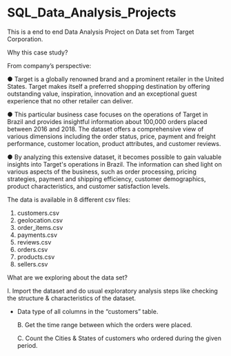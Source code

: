# SQL_Data_Analysis_Projects
This is a end to end Data Analysis Project on Data set from Target Corporation.

Why this case study?

From company’s perspective:
 
 
 ● Target is a globally renowned brand and a prominent retailer in the United States.
Target makes itself a preferred shopping destination by offering outstanding value,
inspiration, innovation and an exceptional guest experience that no other retailer can
deliver.


 ● This particular business case focuses on the operations of Target in Brazil and provides
insightful information about 100,000 orders placed between 2016 and 2018. The
dataset offers a comprehensive view of various dimensions including the order status,
price, payment and freight performance, customer location, product attributes, and
customer reviews.


 ● By analyzing this extensive dataset, it becomes possible to gain valuable insights into
Target's operations in Brazil. The information can shed light on various aspects of the
business, such as order processing, pricing strategies, payment and shipping efficiency,
customer demographics, product characteristics, and customer satisfaction levels.


The data is available in 8 different csv files:
1. customers.csv
2. geolocation.csv 
3. order_items.csv
4. payments.csv
5. reviews.csv
6. orders.csv
7. products.csv
8. sellers.csv


What are we exploring about the data set?

I. Import the dataset and do usual exploratory analysis steps like checking the
structure & characteristics of the dataset.

* Data type of all columns in the “customers” table.
   
   B. Get the time range between which the orders were placed.
   
   C. Count the Cities & States of customers who ordered during the given period.

